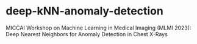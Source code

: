 # deep-kNN-anomaly-detection
MICCAI Workshop on Machine Learning in Medical Imaging (MLMI 2023): Deep Nearest Neighbors for Anomaly Detection in Chest X-Rays
